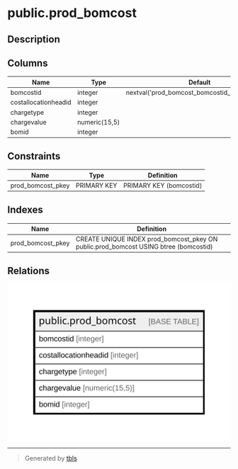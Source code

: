 # public.prod_bomcost

## Description

## Columns

| Name | Type | Default | Nullable | Children | Parents | Comment |
| ---- | ---- | ------- | -------- | -------- | ------- | ------- |
| bomcostid | integer | nextval('prod_bomcost_bomcostid_seq'::regclass) | false |  |  |  |
| costallocationheadid | integer |  | true |  |  |  |
| chargetype | integer |  | true |  |  |  |
| chargevalue | numeric(15,5) |  | true |  |  |  |
| bomid | integer |  | true |  |  |  |

## Constraints

| Name | Type | Definition |
| ---- | ---- | ---------- |
| prod_bomcost_pkey | PRIMARY KEY | PRIMARY KEY (bomcostid) |

## Indexes

| Name | Definition |
| ---- | ---------- |
| prod_bomcost_pkey | CREATE UNIQUE INDEX prod_bomcost_pkey ON public.prod_bomcost USING btree (bomcostid) |

## Relations

![er](public.prod_bomcost.svg)

---

> Generated by [tbls](https://github.com/k1LoW/tbls)
